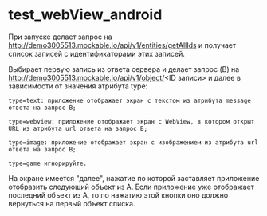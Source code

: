 # test_webView_android

При запуске делает запрос на http://demo3005513.mockable.io/api/v1/entities/getAllIds и получает список записей с идентификаторами этих записей.

Выбирает первую запись из ответа сервера и делает запрос (B) на http://demo3005513.mockable.io/api/v1/object/<ID записи> и далее в зависимости от значения атрибута type:

    type=text: приложение отображает экран с текстом из атрибута message ответа на запрос B;
  
    type=webview: приложение отображает экран с WebView, в котором открыт URL из атрибута url ответа на запрос B;
  
    type=image: приложение отображает экран с изображением из атрибута url ответа на запрос B;
  
    type=game игнорируйте.
  
На экране имеется "далее", нажатие по которой заставляет приложение отобразить следующий объект из А. Если приложение уже отображает последний объект из A, то по нажатию этой кнопки оно должно вернуться на первый объект списка.
